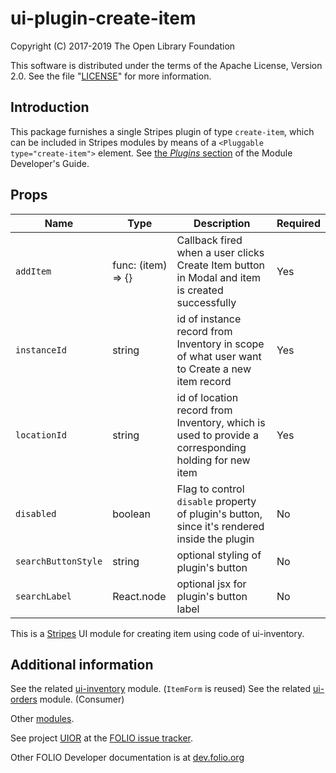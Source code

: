 # ui-plugin-create-item

Copyright (C) 2017-2019 The Open Library Foundation

This software is distributed under the terms of the Apache License,
Version 2.0. See the file "[LICENSE](LICENSE)" for more information.

## Introduction

This package furnishes a single Stripes plugin of type `create-item`,
which can be included in Stripes modules by means of a `<Pluggable
type="create-item">` element. See [the *Plugins*
section](https://github.com/folio-org/stripes-core/blob/master/doc/dev-guide.md#plugins)
of the Module Developer's Guide.

## Props

| Name | Type | Description | Required |
--- | --- | --- | --- |
| `addItem` | func: (item) => {} | Callback fired when a user clicks Create Item button in Modal and item is created successfully | Yes |
| `instanceId` | string | id of instance record from Inventory in scope of what user want to Create a new item record | Yes |
| `locationId` | string | id of location record from Inventory, which is used to provide a corresponding holding for new item | Yes |
| `disabled` | boolean | Flag to control `disable` property of plugin's button, since it's rendered inside the plugin | No |
| `searchButtonStyle` | string | optional styling of plugin's button | No |
| `searchLabel` | React.node | optional jsx for plugin's button label | No |

This is a [Stripes](https://github.com/folio-org/stripes-core/) UI module for creating item using code of ui-inventory.

## Additional information

See the related [ui-inventory](https://github.com/folio-org/ui-inventory) module. (`ItemForm` is reused)
See the related [ui-orders](https://github.com/folio-org/ui-orders) module. (Consumer)

Other [modules](https://dev.folio.org/source-code/#client-side).

See project [UIOR](https://issues.folio.org/browse/UIOR)
at the [FOLIO issue tracker](https://dev.folio.org/guidelines/issue-tracker).

Other FOLIO Developer documentation is at [dev.folio.org](https://dev.folio.org/)
